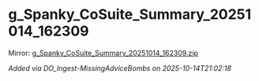# g_Spanky_CoSuite_Summary_20251014_162309

Mirror: [g_Spanky_CoSuite_Summary_20251014_162309.zip](./g_Spanky_CoSuite_Summary_20251014_162309.zip)

_Added via DO_Ingest-MissingAdviceBombs on 2025-10-14T21:02:18_
